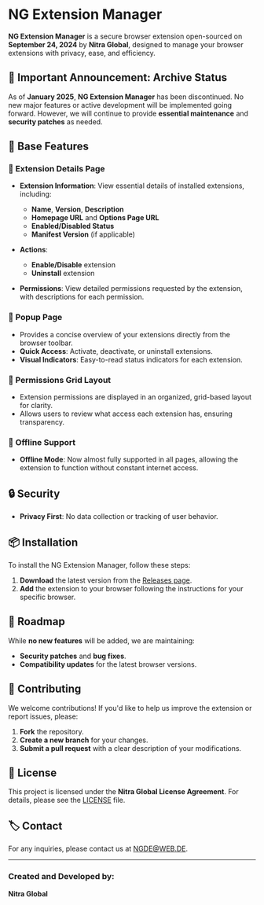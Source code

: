# NG Extension Manager

**NG Extension Manager** is a secure browser extension open-sourced on **September 24, 2024** by **Nitra Global**, designed to manage your browser extensions with privacy, ease, and efficiency. 

## 🛑 **Important Announcement**: Archive Status

As of **January 2025**, **NG Extension Manager** has been discontinued. No new major features or active development will be implemented going forward. However, we will continue to provide **essential maintenance** and **security patches** as needed.

## 🚀 Base Features

### 🔹 Extension Details Page
- **Extension Information**: View essential details of installed extensions, including:
  - **Name**, **Version**, **Description**
  - **Homepage URL** and **Options Page URL**
  - **Enabled/Disabled Status**
  - **Manifest Version** (if applicable)

- **Actions**:
  - **Enable/Disable** extension
  - **Uninstall** extension

- **Permissions**: View detailed permissions requested by the extension, with descriptions for each permission.

### 🔹 Popup Page
- Provides a concise overview of your extensions directly from the browser toolbar.
- **Quick Access**: Activate, deactivate, or uninstall extensions.
- **Visual Indicators**: Easy-to-read status indicators for each extension.

### 🔹 Permissions Grid Layout
- Extension permissions are displayed in an organized, grid-based layout for clarity.
- Allows users to review what access each extension has, ensuring transparency.

### 🔹 Offline Support
- **Offline Mode**: Now almost fully supported in all pages, allowing the extension to function without constant internet access.

## 🔒 Security
- **Privacy First**: No data collection or tracking of user behavior.

## 📦 Installation

To install the NG Extension Manager, follow these steps:

1. **Download** the latest version from the [Releases page](https://github.com/Nitra-Global/NG-Extension-Manager/releases).
2. **Add** the extension to your browser following the instructions for your specific browser.

## 📄 Roadmap
While **no new features** will be added, we are maintaining:
- **Security patches** and **bug fixes**.
- **Compatibility updates** for the latest browser versions.

## 🤝 Contributing

We welcome contributions! If you'd like to help us improve the extension or report issues, please:

1. **Fork** the repository.
2. **Create a new branch** for your changes.
3. **Submit a pull request** with a clear description of your modifications.

## 📄 License
This project is licensed under the **Nitra Global License Agreement**. For details, please see the [LICENSE](License) file.

## 🏷️ Contact
For any inquiries, please contact us at [NGDE@WEB.DE](mailto:NGDE@WEB.DE).

---

### Created and Developed by:
**Nitra Global**
